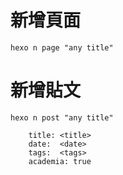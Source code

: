 # 新增頁面
`hexo n page "any title"`
# 新增貼文
`hexo n post "any title"`

```   
    title: <title>
    date:  <date>
    tags:  <tags>
    academia: true
```